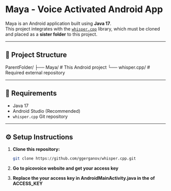# Maya - Voice Activated Android App 

Maya is an Android application built using **Java 17**.  
This project integrates with the [`whisper.cpp`](https://github.com/ggerganov/whisper.cpp) library, which must be cloned and placed as a **sister folder** to this project.

---

## 📂 Project Structure

ParentFolder/
├── Maya/ # This Android project
└── whisper.cpp/ # Required external repository



---

## 🚀 Requirements

- Java 17
- Android Studio (Recommended)
- `whisper.cpp` Git repository

---

## ⚙️ Setup Instructions

1. **Clone this repository:**
   ```bash
   git clone https://github.com/ggerganov/whisper.cpp.git

2. **Go to picovoice website and get your access key**

3. **Replace the your access key in AndroidMainActivity.java in the of ACCESS_KEY**
